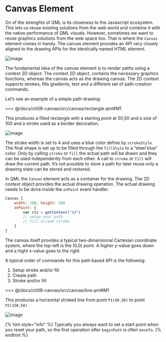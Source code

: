 # Canvas Element

On of the strenghts of QML is its closeness to the Javascript ecosystem. This lets us reuse existing solutions from the web world and combine it with the native performance of QML visuals. However, sometimes we want to reuse graphics solutions from the web space too. That is where the `Canvas` element comes in handy. The canvas element provides an API very closely aligned to the drawing APIs for the identically named HTML element.

![image](./assets/glowlines.png)

The fundamental idea of the canvas element is to render paths using a context 2D object. The context 2D object, contains the necessary graphics functions, whereas the canvas acts as the drawing canvas. The 2D context supports strokes, fills gradients, text and a different set of path creation commands.

Let’s see an example of a simple path drawing:

<<< @/docs/ch08-canvas/src/canvas/rectangle.qml#M1

This produces a filled rectangle with a starting point at 50,50 and a size of 100 and a stroke used as a border decoration.

![image](./assets/rectangle.png)

The stroke width is set to 4 and uses a blue color define by `strokeStyle`. The final shape is set up to be filled through the `fillStyle` to a “steel blue” color. Only by calling `stroke` or `fill` the actual path will be drawn and they can be used independently from each other. A call to `stroke` or `fill` will draw the current path. It’s not possible to store a path for later reuse only a drawing state can be stored and restored.

In QML the `Canvas` element acts as a container for the drawing. The 2D context object provides the actual drawing operation. The actual drawing needs to be done inside the `onPaint` event handler.

```qml
Canvas {
    width: 200; height: 200
    onPaint: {
        var ctx = getContext("2d")
        // setup your path
        // fill or/and stroke
    }
}
```

The canvas itself provides a typical two-dimensional Cartesian coordinate system, where the top-left is the (0,0) point. A higher y-value goes down and a hight x-value goes to the right.

A typical order of commands for this path based API is the following:

1. Setup stroke and/or fill
2. Create path
3. Stroke and/or fill

<<< @/docs/ch08-canvas/src/canvas/line.qml#M1

This produces a horizontal stroked line from point `P1(50,50)` to point `P2(150,50)`.

![image](./assets/line.png)

{% hint style="info" %}
Typically you always want to set a start point when you reset your path, so the first operation after `beginPath` is often `moveTo`.
{% endhint %}

